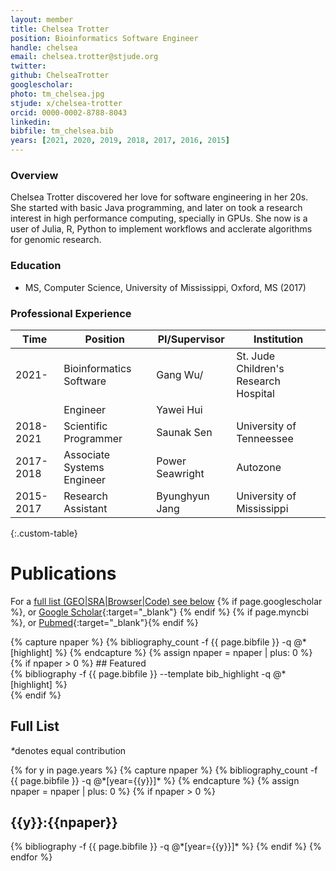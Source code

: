 ```yaml
---
layout: member
title: Chelsea Trotter
position: Bioinformatics Software Engineer
handle: chelsea
email: chelsea.trotter@stjude.org
twitter:
github: ChelseaTrotter
googlescholar: 
photo: tm_chelsea.jpg
stjude: x/chelsea-trotter
orcid: 0000-0002-8788-8043
linkedin:
bibfile: tm_chelsea.bib
years: [2021, 2020, 2019, 2018, 2017, 2016, 2015]
---
```


### Overview
Chelsea Trotter discovered her love for software engineering in her 20s. She started with basic Java programming, and later on took a research interest in high performance computing, specially in GPUs. She now is a user of Julia, R, Python to implement workflows and acclerate algorithms for genomic research. 

### Education
- MS, Computer Science, University of Mississippi, Oxford, MS (2017)

### Professional Experience

Time        | Position                   | PI/Supervisor   | Institution                           |
----------- | -----------                | -----------     | -----------                           |
2021-       | Bioinformatics Software    | Gang Wu/        | St. Jude Children's Research Hospital |
            | Engineer                   | Yawei Hui       |                                       |
2018-2021   | Scientific Programmer      | Saunak Sen      | University of Tenneessee              |
2017-2018   | Associate Systems Engineer | Power Seawright | Autozone                              |
2015-2017   | Research Assistant         | Byunghyun Jang  | University of Mississippi             |
{:.custom-table}

<!--more-->

# Publications

For a [full list (GEO\|SRA\|Browser\|Code) see below](#full-list)
{% if page.googlescholar %}, or [Google Scholar](https://scholar.google.com/citations?user={{page.googlescholar}}){:target="_blank"}
{% endif %} {% if page.myncbi %}, or [Pubmed](https://www.ncbi.nlm.nih.gov/myncbi/{{page.myncbi}}/bibliography/public/){:target="_blank"}{% endif %}


<div class="row">
  {% capture npaper %}
    {% bibliography_count -f {{ page.bibfile }} -q @*[highlight] %}
  {% endcapture %}
  {% assign npaper = npaper | plus: 0 %}
  {% if npaper > 0 %}
## Featured

<div class="publications_highlight">
  {% bibliography -f {{ page.bibfile }} --template bib_highlight -q @*[highlight] %}
</div>
{% endif %}

</div>

## Full List

<nobr><em>*</em>denotes equal contribution</nobr>
<div class="publications">
{% for y in page.years %}
  {% capture npaper %}
    {% bibliography_count -f {{ page.bibfile }} -q @*[year={{y}}]* %}
  {% endcapture %}
  {% assign npaper = npaper | plus: 0 %}
  {% if npaper > 0 %}
  <h2 class="year">{{y}}:{{npaper}}</h2>
  {% bibliography -f {{ page.bibfile }} -q @*[year={{y}}]* %}
  {% endif %}
{% endfor %}
</div>
